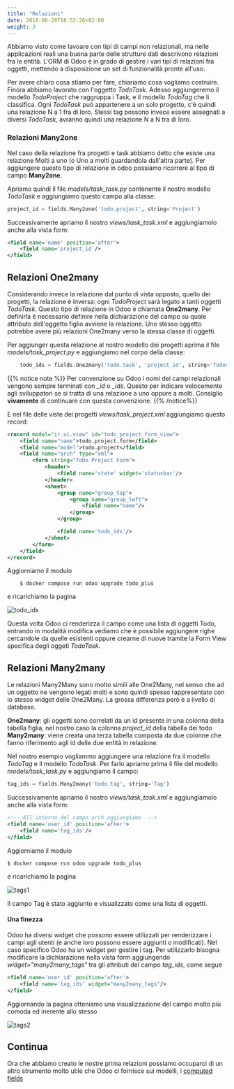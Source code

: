 ```yaml
---
title: "Relazioni"
date: 2018-06-28T16:52:26+02:00
weight: 3
---
```


Abbiamo visto come lavoare con tipi di campi non relazionali, ma nelle applicazioni reali una buona parte delle strutture dati descrivono relazioni fra le entità.  L'ORM di Odoo è in grado di gestire i vari tipi di relazioni fra oggetti, mettendo a disposizione un set di funzionalità pronte all'uso.

Per avere chiaro cosa stiamo per fare, chiariamo cosa vogliamo costruire. Finora abbiamo lavorato con l'oggetto _TodoTask_. Adesso aggiungeremo il modello _TodoProject_ che raggruppa i Task, e il modello _TodoTag_ che li classifica. Ogni _TodoTask_ può appartenere a un solo progetto, c'è quindi una relazione N a 1 fra di loro. Stessi tag possono invece essere assegnati a diversi _TodoTask_, avranno quindi una relazione N a N tra di loro.

### Relazioni Many2one

Nel caso della relazione fra progetti e task abbiamo detto che esiste una relazione Molti a uno (o Uno a molti guardandola dall'altra parte). Per aggiungere questo tipo di relazione in odoo possiamo ricorrere al tipo di campo **Many2one**.

Apriamo quindi il file _models/task\_task.py_ contenente il nostro modello _TodoTask_ e aggiungiamo questo campo alla classe:

```python
project_id = fields.Many2one('todo.project', string='Project')
```

Successivamente apriamo il nostro _views/task\_task.xml_ e aggiungiamolo anche alla vista form:

```xml
<field name='name' position='after'>
    <field name='project_id'/>
</field>

```

## Relazioni One2many

Considerando invece la relazione dal punto di vista opposto, quello dei progetti, la relazione è inversa: ogni _TodoProject_ sarà legato a tanti oggetti _TodoTask_. Questo tipo di relazione in Odoo è chiamata **One2many**. Per definirla è necessario definire nella dichiarazione del campo su quale attributo dell'oggetto figlio avviene la relazione. Uno stesso oggetto potrebbe avere più relazioni One2many verso la stessa classe di oggetti.

Per aggiunger questa relazione al nostro modello dei progetti aprima il file _models/task\_project.py_ e aggiungiamo nel corpo della classe:

```python
    todo_ids = fields.One2many('todo.task', 'project_id', string='Todos')
```


{{% notice note %}}
Per convenzione su Odoo i nomi dei campi relazionali vengono sempre terminati con _\_id_ o _\_ids_. Questo per indicare velocemente agli sviluppatori se si tratta di una relazione a uno oppure a molti. Consiglio **vivamente** di continuare con questa convenzione.
{{% /notice%}}

E nel file delle viste dei progetti _views/task\_project.xml_ aggiungiamo questo record:

```xml
<record model="ir.ui.view" id="todo_project_form_view">
    <field name="name">todo.project.form</field>
    <field name="model">todo.project</field>
    <field name="arch" type="xml">
        <form string="ToDo Project Form">
            <header>
                <field name='state' widget='statusbar'/>
            </header>
            <sheet>
                <group name="group_top">
                    <group name="group_left">
                        <field name="name"/>
                    </group>
                </group>

                <field name='todo_ids'/>
            </sheet>
        </form>
    </field>
</record>
```

Aggiorniamo il modulo

```
    $ docker compose run odoo upgrade todo_plus
```

e ricarichiamo la pagina

![todo_ids](/odoo.workshop/screen/relazioni/todo_ids.png?width=60pc)

Questa volta Odoo ci renderizza il campo come una lista di oggetti Todo, entrando in modalità modifica vediamo che è possibile aggiungere righe cercandole da quelle esistenti oppure crearne di nuove tramite la Form View specifica degli oggeti _TodoTask_.


## Relazioni Many2many

Le relazioni Many2Many sono molto simili alle One2Many, nel senso che ad un oggetto ne vengono legati molti e sono quindi spesso rappresentato con lo stesso widget delle One2Many. La grossa differenza però è a livello di database.

**One2many**: gli oggetti sono correlati da un id presente in una colonna della tabella figlia, nel nostro caso la colonna _project\_id_ della tabella dei todo
**Many2many**: viene creata una terza tabella composta da due colonne che fanno riferimento agli id delle due entità in relazione.

Nel nostro esempio vogliammo aggiungere una relazione fra il modello _TodoTag_ e il modello _TodoTask_. Per farlo apriamo prima il file del modello _models/task\_task.py_ e aggiungiamo il campo:

```python
tag_ids = fields.Many2many('todo.tag', string='Tag')
```

Successivamente apriamo il nostro _views/task\_task.xml_ e aggiungiamolo anche alla vista form:

```xml
<!-- All'interno del campo arch aggiungiamo  -->
<field name='user_id' position='after'>
    <field name='tag_ids'/>
</field>

```

Aggiorniamo il modulo

```
$ docker compose run odoo upgrade todo_plus
```

e ricarichiamo la pagina

![tags1](/odoo.workshop/screen/relazioni/tags1.png?width=60pc)

Il campo Tag è stato aggiunto e visualizzato come una lista di oggetti.

#### Una finezza

Odoo ha diversi widget che possono essere utilizzati per renderizzare i campi agli utenti (e anche loro possono essere aggiunti o modificati). Nel caso specifico Odoo ha un widget per gestire i tag. Per utilizzarlo bisogna modificare la dichiarazione nella vista form aggiungendo _widget="many2many\_tags"_ tra gli attributi del campo _tag\_ids_, come segue

```xml
<field name='user_id' position='after'>
    <field name='tag_ids' widget="many2many_tags"/>
</field>
```

Aggiornando la pagina otteniamo una visualizzazione del campo molto più comoda ed inerente allo stesso

![tags2](/odoo.workshop/screen/relazioni/tags2.png?width=60pc)

## Continua

Ora che abbiamo creato le nostre prima relazioni possiamo occuparci di un altro strumento molto utile che Odoo ci fornisce sui modelli, i [computed fields](/odoo.workshop/models/computed_fields/)
